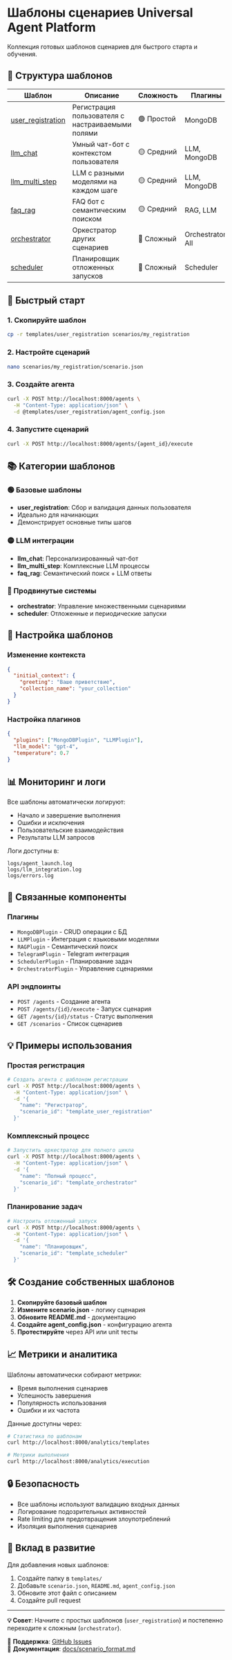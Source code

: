 # Шаблоны сценариев Universal Agent Platform

Коллекция готовых шаблонов сценариев для быстрого старта и обучения.

## 📁 Структура шаблонов

| Шаблон | Описание | Сложность | Плагины |
|--------|----------|-----------|---------|
| [user_registration](user_registration/) | Регистрация пользователя с настраиваемыми полями | 🟢 Простой | MongoDB |
| [llm_chat](llm_chat/) | Умный чат-бот с контекстом пользователя | 🟡 Средний | LLM, MongoDB |
| [llm_multi_step](llm_multi_step/) | LLM с разными моделями на каждом шаге | 🟡 Средний | LLM, MongoDB |
| [faq_rag](faq_rag/) | FAQ бот с семантическим поиском | 🟡 Средний | RAG, LLM |
| [orchestrator](orchestrator/) | Оркестратор других сценариев | 🔴 Сложный | Orchestrator, All |
| [scheduler](scheduler/) | Планировщик отложенных запусков | 🔴 Сложный | Scheduler |

## 🚀 Быстрый старт

### 1. Скопируйте шаблон
```bash
cp -r templates/user_registration scenarios/my_registration
```

### 2. Настройте сценарий
```bash
nano scenarios/my_registration/scenario.json
```

### 3. Создайте агента
```bash
curl -X POST http://localhost:8000/agents \
  -H "Content-Type: application/json" \
  -d @templates/user_registration/agent_config.json
```

### 4. Запустите сценарий
```bash
curl -X POST http://localhost:8000/agents/{agent_id}/execute
```

## 📚 Категории шаблонов

### 🟢 Базовые шаблоны
- **user_registration**: Сбор и валидация данных пользователя
- Идеально для начинающих
- Демонстрирует основные типы шагов

### 🟡 LLM интеграции  
- **llm_chat**: Персонализированный чат-бот
- **llm_multi_step**: Комплексные LLM процессы
- **faq_rag**: Семантический поиск + LLM ответы

### 🔴 Продвинутые системы
- **orchestrator**: Управление множественными сценариями
- **scheduler**: Отложенные и периодические запуски

## 🔧 Настройка шаблонов

### Изменение контекста
```json
{
  "initial_context": {
    "greeting": "Ваше приветствие",
    "collection_name": "your_collection"
  }
}
```

### Настройка плагинов
```json
{
  "plugins": ["MongoDBPlugin", "LLMPlugin"],
  "llm_model": "gpt-4",
  "temperature": 0.7
}
```

## 📊 Мониторинг и логи

Все шаблоны автоматически логируют:
- Начало и завершение выполнения
- Ошибки и исключения  
- Пользовательские взаимодействия
- Результаты LLM запросов

Логи доступны в:
```
logs/agent_launch.log
logs/llm_integration.log  
logs/errors.log
```

## 🔗 Связанные компоненты

### Плагины
- `MongoDBPlugin` - CRUD операции с БД
- `LLMPlugin` - Интеграция с языковыми моделями
- `RAGPlugin` - Семантический поиск
- `TelegramPlugin` - Telegram интеграция
- `SchedulerPlugin` - Планирование задач
- `OrchestratorPlugin` - Управление сценариями

### API эндпоинты
- `POST /agents` - Создание агента
- `POST /agents/{id}/execute` - Запуск сценария
- `GET /agents/{id}/status` - Статус выполнения
- `GET /scenarios` - Список сценариев

## 💡 Примеры использования

### Простая регистрация
```bash
# Создать агента с шаблоном регистрации
curl -X POST http://localhost:8000/agents \
  -H "Content-Type: application/json" \
  -d '{
    "name": "Регистратор",
    "scenario_id": "template_user_registration"
  }'
```

### Комплексный процесс
```bash
# Запустить оркестратор для полного цикла
curl -X POST http://localhost:8000/agents \
  -H "Content-Type: application/json" \
  -d '{
    "name": "Полный процесс", 
    "scenario_id": "template_orchestrator"
  }'
```

### Планирование задач
```bash
# Настроить отложенный запуск
curl -X POST http://localhost:8000/agents \
  -H "Content-Type: application/json" \
  -d '{
    "name": "Планировщик",
    "scenario_id": "template_scheduler"
  }'
```

## 🛠️ Создание собственных шаблонов

1. **Скопируйте базовый шаблон**
2. **Измените scenario.json** - логику сценария
3. **Обновите README.md** - документацию
4. **Создайте agent_config.json** - конфигурацию агента
5. **Протестируйте** через API или unit тесты

## 📈 Метрики и аналитика

Шаблоны автоматически собирают метрики:
- Время выполнения сценариев
- Успешность завершения
- Популярность использования
- Ошибки и их частота

Данные доступны через:
```bash
# Статистика по шаблонам
curl http://localhost:8000/analytics/templates

# Метрики выполнения
curl http://localhost:8000/analytics/execution
```

## 🔒 Безопасность

- Все шаблоны используют валидацию входных данных
- Логирование подозрительных активностей
- Rate limiting для предотвращения злоупотреблений
- Изоляция выполнения сценариев

## 🤝 Вклад в развитие

Для добавления новых шаблонов:
1. Создайте папку в `templates/`
2. Добавьте `scenario.json`, `README.md`, `agent_config.json`
3. Обновите этот файл с описанием
4. Создайте pull request

---

**💡 Совет**: Начните с простых шаблонов (`user_registration`) и постепенно переходите к сложным (`orchestrator`).

📧 **Поддержка**: [GitHub Issues](https://github.com/yourusername/universal-agent-platform/issues)  
📖 **Документация**: [docs/scenario_format.md](../docs/scenario_format.md) 